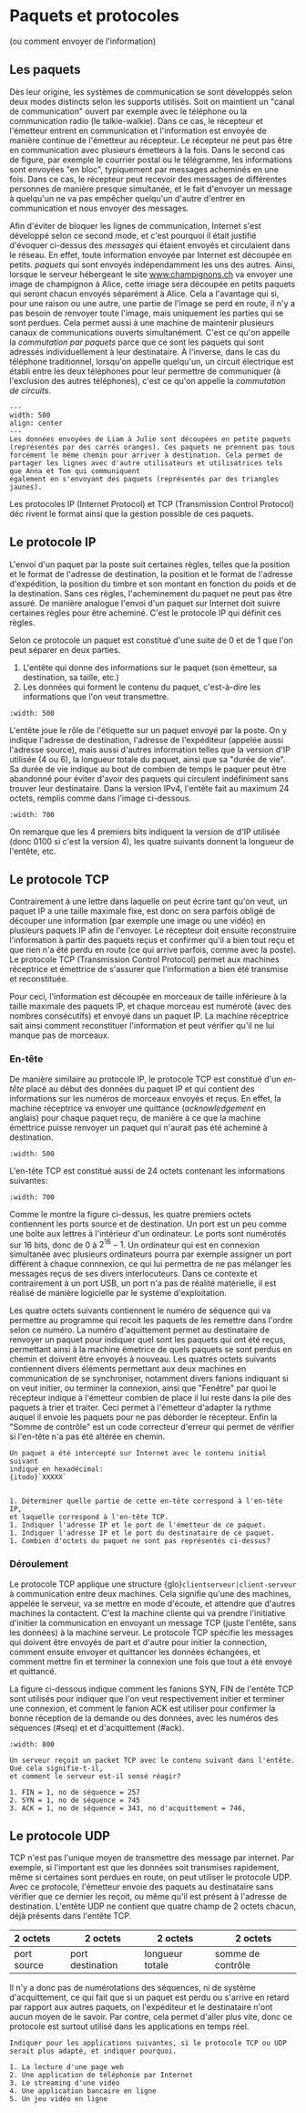 # Paquets et protocoles

(ou comment envoyer de l'information)

## Les paquets

Dès leur origine, les systèmes de communication se sont développés selon deux modes distincts selon les supports utilisés. Soit on maintient un "canal de communication" ouvert par exemple avec le téléphone ou la communication radio (le talkie-walkie). Dans ce cas, le récepteur et l'émetteur entrent en communication et l'information est envoyée de manière continue de l'émetteur au récepteur. Le récepteur ne peut pas être en communication avec plusieurs émetteurs à la fois.
Dans le second cas de figure, par exemple le courrier postal ou le télégramme, les informations sont envoyées "en bloc", typiquement par messages acheminés en une fois. Dans ce cas, le récepteur peut recevoir des messages de différentes personnes de manière presque simultanée, et le fait d'envoyer un message à quelqu'un ne va pas empêcher quelqu'un d'autre d'entrer en communication et nous envoyer des messages.

Afin d'éviter de bloquer les lignes de communication, Internet s'est développé selon ce second mode, et c'est pourquoi il était justifié d'évoquer ci-dessus
des *messages* qui étaient envoyés et circulaient dans le réseau. En effet, toute information envoyée par Internet est découpée en petits.
*paquets* qui sont envoyés indépendamment les uns des autres. Ainsi, lorsque le serveur hébergeant le
site www.champignons.ch va envoyer
une image de champignon à Alice, cette image sera découpée en petits paquets qui seront chacun envoyés séparément à
Alice. Cela a l'avantage qui si, pour une raison ou une autre, une partie de l'image se perd en route, il n'y a pas besoin de renvoyer toute l'image, mais uniquement les parties qui se sont perdues. Cela permet aussi à une machine de maintenir plusieurs canaux de communications ouverts simultanément. C'est ce qu'on appelle la *commutation par paquets* parce que ce sont les paquets qui sont adressés individuellement à leur destinataire. À l'inverse, dans le cas du téléphone traditionnel, lorsqu'on appelle quelqu'un, un circuit électrique est établi entre les deux téléphones pour leur permettre de communiquer (à l'exclusion des autres téléphones), c'est ce qu'on appelle la *commutation de circuits*.



```{figure} media/packets.svg
---
width: 500
align: center
---
Les données envoyées de Liam à Julie sont découpées en petite paquets (représentés par des carrés oranges). Ces paquets ne prennent pas tous forcément le même chemin pour arriver à destination. Cela permet de partager les lignes avec d'autre utilisateurs et utilisatrices tels que Anna et Tom qui communiquent
également en s'envoyant des paquets (représentés par des triangles jaunes).
```

Les protocoles IP (Internet Protocol) et TCP (Transmission Control Protocol) déc
rivent le format ainsi que la gestion
possible de ces paquets.


## Le protocole IP

L'envoi d'un paquet par la poste suit certaines règles, telles que la position et le format de l'adresse de destination, la position et le format de l'adresse d'expédition, la position du timbre et son montant en fonction du poids et de la destination. Sans ces règles, l'acheminement du paquet ne peut pas être assuré. De manière analogue l'envoi d'un paquet sur Internet doit suivre certaines règles pour être acheminé. C'est le protocole IP qui définit ces règles.

Selon ce protocole un paquet est constitué d'une suite de 0 et de 1 que l'on peut séparer en deux parties.

1. L'entête qui donne des informations sur le paquet (son émetteur, sa destination, sa taille, etc.)
1. Les données qui forment le contenu du paquet, c'est-à-dire les informations que l'on veut transmettre.

```{figure} media/IPpacket.svg
:width: 500
```
L'entête joue le rôle de l'étiquette sur un paquet envoyé par la poste. On y indique l'adresse de destination, l'adresse de
l'expéditeur (appelée aussi l'adresse source), mais aussi d'autres information telles que la version d'IP utilisée (4 ou 6),
la longueur totale du paquet, ainsi que sa "durée de vie". Sa durée de vie indique au bout de combien de temps le paquer peut
être abandonné pour éviter d'avoir des paquets qui circulent indéfiniment sans trouver leur destinataire. Dans la version IPv4,
l'entête fait au maximum 24 octets, remplis comme dans l'image ci-dessous.

```{figure} media/IPv4header.png
:width: 700
```
On remarque que les 4 premiers bits indiquent la version de d'IP utilisée (donc 0100 si c'est la version 4), les quatre suivants
donnent la longueur de l'entête, etc. 


## Le protocole TCP

Contrairement à une lettre dans laquelle on peut écrire tant qu'on veut, un paquet IP a une taille maximale fixe, est donc on sera parfois obligé de
découper une information (par exemple une image ou une vidéo) en plusieurs paquets IP afin de l'envoyer. Le récepteur doit ensuite reconstruire l'information
à partir des paquets reçus et confirmer qu'il a bien tout reçu et que rien n'a été perdu en route (ce qui arrive parfois, comme avec la poste). Le protocole
TCP (Transmission Control Protocol) permet aux machines réceptrice et émettrice de s'assurer que l'information a bien été transmise et reconstituée.

Pour ceci, l'information est découpée en morceaux de taille inférieure à la taille maximale des paquets IP, et chaque morceau est numéroté (avec des nombres consécutifs) et envoyé dans un paquet IP. La machine réceptrice sait ainsi comment reconstituer l'information et peut vérifier qu'il ne lui manque pas de
morceaux.

### En-tête

De manière similaire au protocole IP, le protocole TCP est constitué d'un *en-tête* placé au début des données du paquet IP et qui contient des informations
sur les numéros de morceaux envoyés et reçus. En effet, la machine réceptrice va envoyer une quittance (*acknowledgement* en anglais) pour chaque paquet reçu,
de manière à ce que la machine émettrice puisse renvoyer un paquet qui n'aurait pas été acheminé à destination. 


```{figure} media/IPTCPpacket.svg
:width: 500
```

L'en-tête TCP est constitué aussi de 24 octets contenant les informations suivantes:

```{figure} media/TCPheader.png
:width: 700
```

Comme le montre la figure ci-dessus, les quatre premiers octets
contiennent les ports source et de destination. Un port est un peu comme une
boîte aux lettres à l'intérieur d'un ordinateur. Le ports sont numérotés sur 16
bits, donc de 0 à $2^16-1$. Un ordinateur qui est en connexion simultanée avec
plusieurs ordinateurs pourra par exemple assigner un port différent à chaque
connnexion, ce qui lui permettra de ne pas mélanger les messages reçus de ses
divers interlocuteurs. Dans ce contexte et contrairement à un port USB, un port
n'a pas de réalité matérielle, il est réalisé de manière logicielle par le
système d'exploitation.

Les quatre octets suivants contiennent le numéro de séquence qui va permettre
au programme qui recoit les paquets de les remettre dans l'ordre selon ce
numéro. La numéro d'aquittement permet au destinataire de renvoyer un paquet
pour indiquer quel sont les
paquets qui ont été reçus, permettant ainsi à la machine émetrice de quels
paquets se sont perdus en chemin et doivent être envoyés à nouveau. Les quatres
octets suivants contiennent divers éléments permettant aux deux machines en
communication de se synchroniser, notamment divers fanions indiquant si on veut
initier, ou terminer la connexion, ainsi que "Fenêtre" par quoi le récepteur
indique à l'émetteur combien de place il lui reste dans la pile des paquets à
trier et traiter. Ceci permet à l'émetteur d'adapter la rythme auquel il
envoie les paquets pour ne pas déborder le récepteur. Enfin la "Somme de
contrôle" est un code correcteur d'erreur qui permet de vérifier si l'en-tête
n'a pas été altérée en chemin.

```{exercise}
Un paquet a été intercepté sur Internet avec le contenu initial suivant
indiqué en hexadécimal:
{itodo}`XXXXX`


1. Déterminer quelle partie de cette en-tête correspond à l'en-tête IP,
et laquelle correspond à l'en-tête TCP.
1. Indiquer l'adresse IP et le port de l'émetteur de ce paquet.
1. Indiquer l'adresse IP et le port du destinataire de ce paquet.
1. Combien d'octets du paquet ne sont pas représentés ci-dessus?

```




### Déroulement

Le protocole TCP applique une structure {glo}`clientserveur|client-serveur` à
communication entre deux machines. Cela signifie qu'une des machines, appelée
le serveur, va se mettre en mode d'écoute, et attendre que d'autres machines la
contactent. C'est la machine cliente qui va prendre l'initiative d'initier la
communication en envoyant un message TCP (juste l'entête, sans les données)
à la machine serveur. Le protocole TCP spécifie les messages qui doivent être
envoyés de part et d'autre pour initier la connection, comment ensuite
envoyer et quittancer les données échangées, et comment mettre fin et terminer
la connexion une fois que tout a été envoyé et quittancé.

La figure ci-dessous indique comment les fanions SYN, FIN de l'entête TCP sont utilisés pour
indiquer que l'on veut respectivement initier et terminer une connexion, et comment
le fanion ACK est utiliser pour confirmer la bonne réception de la demande ou des
données, avec les numéros des séquences (#seq) et et d'acquittement (#ack). 


```{figure} media/TCPprot.svg
:width: 800
```

```{exercise}
Un serveur reçoit un packet TCP avec le contenu suivant dans l'entête. Que cela signifie-t-il,
et comment le serveur est-il sensé réagir? 

1. FIN = 1, no de séquence = 257
2. SYN = 1, no de séquence = 745
3. ACK = 1, no de séquence = 343, no d'acquittement = 746, 
````

## Le protocole UDP
TCP n'est pas l'unique moyen de transmettre des message par internet. Par exemple, si l'important est que les
données soit transmises rapidement, même si certaines sont perdues en route, on peut utiliser le protocole UDP.
Avec ce protocole, l'émetteur envoie des paquets au destinataire sans vérifier que ce dernier les reçoit, ou même
qu'il est présent à l'adresse de destination. L'entête UDP ne contient que quatre champ de 2 octets chacun, déjà
présents dans l'entête TCP. 

| 2 octets    |2 octets          |2 octets        |2 octets           |
|:------------|------------------|----------------|-------------------|
| port source | port destination | longueur totale | somme de contrôle|

Il n'y a donc pas de numérotations des séquences, ni de système d'acquittement, ce qui fait que si un paquet
est perdu ou s'arrive en retard par rapport aux autres paquets, on l'expéditeur et le destinataire n'ont aucun
moyen de le savoir. Par contre, cela permet d'aller plus vite, donc ce protocole est surtout utilisé dans les
applications en temps réel. 


```{exercise}
Indiquer pour les applications suivantes, si le protocole TCP ou UDP serait plus adapté, et indiquer pourquoi. 

1. La lecture d'une page web
2. Une application de téléphonie par Internet
3. Le streaming d'une vidéo
4. Une application bancaire en ligne
5. Un jeu vidéo en ligne
````